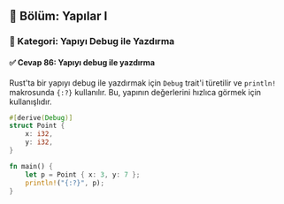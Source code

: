## 📘 Bölüm: Yapılar I  
### 🔹 Kategori: Yapıyı Debug ile Yazdırma  
#### ✅ Cevap 86: Yapıyı debug ile yazdırma

Rust'ta bir yapıyı debug ile yazdırmak için `Debug` trait'i türetilir ve `println!` makrosunda `{:?}` kullanılır. Bu, yapının değerlerini hızlıca görmek için kullanışlıdır.

```rust
#[derive(Debug)]
struct Point {
    x: i32,
    y: i32,
}

fn main() {
    let p = Point { x: 3, y: 7 };
    println!("{:?}", p);
}
```
